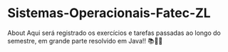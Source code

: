 # Sistemas-Operacionais-Fatec-ZL
About Aqui será registrado os exercícios e tarefas passadas ao longo do semestre, em grande parte resolvido em Java!! 📚👨‍💻
